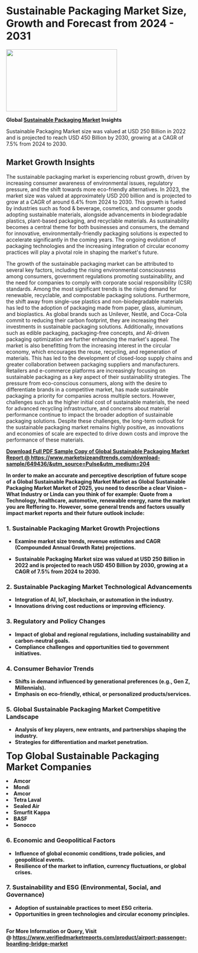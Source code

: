 <H1>Sustainable Packaging Market Size, Growth and Forecast from 2024 - 2031</H1><img class="aligncenter size-medium wp-image-584254" src="https://thirdeyenews.in/wp-content/uploads/2024/09/Global-Market-Research-300x168.jpeg" alt="" width="300" height="168" /><p><strong>Global&nbsp;<a href="https://www.marketsizeandtrends.com/download-sample/649436/&amp;utm_source=Pulse&amp;utm_medium=204">Sustainable Packaging Market</a> Insights</strong></p><p>Sustainable Packaging Market size was valued at USD 250 Billion in 2022 and is projected to reach USD 450 Billion by 2030, growing at a CAGR of 7.5% from 2024 to 2030.</p><p><h2>Market Growth Insights</h2> <p>The sustainable packaging market is experiencing robust growth, driven by increasing consumer awareness of environmental issues, regulatory pressure, and the shift towards more eco-friendly alternatives. In 2023, the market size was valued at approximately USD 200 billion and is projected to grow at a CAGR of around 6.4% from 2024 to 2030. This growth is fueled by industries such as food & beverage, cosmetics, and consumer goods adopting sustainable materials, alongside advancements in biodegradable plastics, plant-based packaging, and recyclable materials. As sustainability becomes a central theme for both businesses and consumers, the demand for innovative, environmentally-friendly packaging solutions is expected to accelerate significantly in the coming years. The ongoing evolution of packaging technologies and the increasing integration of circular economy practices will play a pivotal role in shaping the market's future.</p> <p><strong><a href="#"></a></strong></p> <p>The growth of the sustainable packaging market can be attributed to several key factors, including the rising environmental consciousness among consumers, government regulations promoting sustainability, and the need for companies to comply with corporate social responsibility (CSR) standards. Among the most significant trends is the rising demand for renewable, recyclable, and compostable packaging solutions. Furthermore, the shift away from single-use plastics and non-biodegradable materials has led to the adoption of packaging made from paper, glass, aluminum, and bioplastics. As global brands such as Unilever, Nestlé, and Coca-Cola commit to reducing their carbon footprint, they are increasing their investments in sustainable packaging solutions. Additionally, innovations such as edible packaging, packaging-free concepts, and AI-driven packaging optimization are further enhancing the market's appeal. The market is also benefitting from the increasing interest in the circular economy, which encourages the reuse, recycling, and regeneration of materials. This has led to the development of closed-loop supply chains and greater collaboration between packaging suppliers and manufacturers. Retailers and e-commerce platforms are increasingly focusing on sustainable packaging as a key aspect of their sustainability strategies. The pressure from eco-conscious consumers, along with the desire to differentiate brands in a competitive market, has made sustainable packaging a priority for companies across multiple sectors. However, challenges such as the higher initial cost of sustainable materials, the need for advanced recycling infrastructure, and concerns about material performance continue to impact the broader adoption of sustainable packaging solutions. Despite these challenges, the long-term outlook for the sustainable packaging market remains highly positive, as innovations and economies of scale are expected to drive down costs and improve the performance of these materials. <p><strong><a href="#"></p><p><span class=""><strong>Download Full PDF Sample Copy of Global Sustainable Packaging Market Report</strong> @ <a href="https://www.marketsizeandtrends.com/download-sample/649436/&amp;utm_source=Pulse&amp;utm_medium=204" target="_blank">https://www.marketsizeandtrends.com/download-sample/649436/&amp;utm_source=Pulse&amp;utm_medium=204</a></span></p><p>In order to make an accurate and perceptive description of future scope of a Global&nbsp;Sustainable Packaging Market Market as Global&nbsp;Sustainable Packaging Market Market of 2025, you need to describe a clear Vision &ndash; What Industry or Linda can you think of for example: Quote from a Technology, healthcare, automotive, renewable energy, name the market you are Reffering to. However, some general trends and factors usually impact market reports and their future outlook include:</p><h3>1.&nbsp;<strong>Sustainable Packaging Market Growth Projections</strong></h3><ul><li>Examine market size trends, revenue estimates and CAGR (Compounded Annual Growth Rate) projections.</li><li><p>Sustainable Packaging Market size was valued at USD 250 Billion in 2022 and is projected to reach USD 450 Billion by 2030, growing at a CAGR of 7.5% from 2024 to 2030.</p></li></ul><h3>2.&nbsp;<strong>Sustainable Packaging Market Technological Advancements</strong></h3><ul><li>Integration of AI, IoT, blockchain, or automation in the industry.</li><li>Innovations driving cost reductions or improving efficiency.</li></ul><h3>3.&nbsp;<strong>Regulatory and Policy Changes</strong></h3><ul><li>Impact of global and regional regulations, including sustainability and carbon-neutral goals.</li><li>Compliance challenges and opportunities tied to government initiatives.</li></ul><h3>4.&nbsp;<strong>Consumer Behavior Trends</strong></h3><ul><li>Shifts in demand influenced by generational preferences (e.g., Gen Z, Millennials).</li><li>Emphasis on eco-friendly, ethical, or personalized products/services.</li></ul><h3>5.&nbsp;<strong>Global Sustainable Packaging Market Competitive Landscape</strong></h3><ul><li>Analysis of key players, new entrants, and partnerships shaping the industry.</li><li>Strategies for differentiation and market penetration.</li></ul><p data-pm-slice="1 1 []"><span style="color: inherit; font-family: inherit; font-size: 25px;">Top Global Sustainable Packaging Market Companies</span></p><div class="" data-test-id=""><p><li>Amcor</li><li> Mondi</li><li> Amcor</li><li> Tetra Laval</li><li> Sealed Air</li><li> Smurfit Kappa</li><li> BASF</li><li> Sonocco</li></p></div><h3>6.&nbsp;<strong>Economic and Geopolitical Factors</strong></h3><ul><li>Influence of global economic conditions, trade policies, and geopolitical events.</li><li>Resilience of the market to inflation, currency fluctuations, or global crises.</li></ul><h3>7.&nbsp;<strong>Sustainability and ESG (Environmental, Social, and Governance)</strong></h3><ul><li>Adoption of sustainable practices to meet ESG criteria.</li><li>Opportunities in green technologies and circular economy principles.</li></ul><h2><strong style="font-size: 14px;">For More Information or Query, Visit @&nbsp;</strong><a style="background-color: #ffffff; font-size: 14px;" href="https://www.marketsizeandtrends.com/report/sustainable-packaging-market/" target="_blank">https://www.verifiedmarketreports.com/product/airport-passenger-boarding-bridge-market</a></h2>
